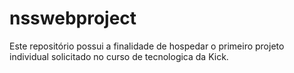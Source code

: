 # nsswebproject
Este repositório possui a finalidade de hospedar o primeiro projeto individual solicitado no curso de tecnologica da Kick.
